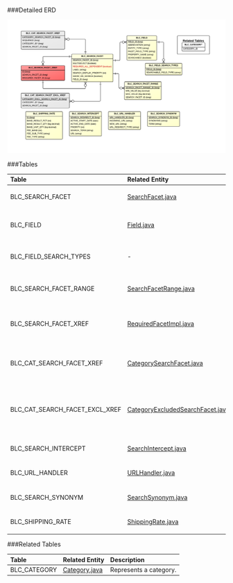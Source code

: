 

###Detailed ERD

[![Catalog Search Detail](images/dataModel/CatalogSearchDetailedERD.png)](images/dataModel/CatalogSearchDetailedERD.png)

###Tables

| Table               | Related Entity    | Description                                         |
|:--------------------|:------------------|:----------------------------------------------------|
|BLC_SEARCH_FACET     | [SearchFacet.java](http://javadoc.broadleafcommerce.org/current/framework/org/broadleafcommerce/core/search/domain/SearchFacet.html)          | Represents a search facet.   |
|BLC_FIELD            | [Field.java](http://javadoc.broadleafcommerce.org/current/framework/org/broadleafcommerce/core/search/domain/Field.html)          | Represents a field of a search facet.  |
|BLC_FIELD_SEARCH_TYPES | -        | Designates if the field will be searchable.  |
|BLC_SEARCH_FACET_RANGE | [SearchFacetRange.java](http://javadoc.broadleafcommerce.org/current/framework/org/broadleafcommerce/core/search/domain/SearchFacetRange.html)        | Designates a range for a search facet.  |
|BLC_SEARCH_FACET_XREF | [RequiredFacetImpl.java](http://javadoc.broadleafcommerce.org/current/framework/org/broadleafcommerce/core/search/domain/RequiredFacetImpl.html)       | Cross references required search facets.  |
|BLC_CAT_SEARCH_FACET_XREF   | [CategorySearchFacet.java](http://javadoc.broadleafcommerce.org/current/framework/org/broadleafcommerce/core/search/domain/CategorySearchFacet.html)   | Cross references the search facet with categories. |
|BLC_CAT_SEARCH_FACET_EXCL_XREF| [CategoryExcludedSearchFacet.java](http://javadoc.broadleafcommerce.org/current/framework/org/broadleafcommerce/core/search/domain/CategoryExcludedSearchFacet.html) | Cross references the search facet with categories to be excluded. |
|BLC_SEARCH_INTERCEPT | [SearchIntercept.java](http://javadoc.broadleafcommerce.org/current/framework/org/broadleafcommerce/core/search/domain/SearchIntercept.html)        | Represents the search redirect.  |
|BLC_URL_HANDLER    | [URLHandler.java](http://javadoc.broadleafcommerce.org/current/contentmanagement-module/org/broadleafcommerce/cms/url/domain/URLHandler.html)        | Represents the URL handler.  |
|BLC_SEARCH_SYNONYM   | [SearchSynonym.java](http://javadoc.broadleafcommerce.org/current/framework/org/broadleafcommerce/core/search/domain/SearchSynonym.html)        | Represents search synonym.  |
|BLC_SHIPPING_RATE    | [ShippingRate.java](http://javadoc.broadleafcommerce.org/current/framework/org/broadleafcommerce/core/pricing/domain/ShippingRate.html)         | Represents a shipping rate.  |


###Related Tables

| Table               | Related Entity    | Description                                         |
|:--------------------|:------------------|:----------------------------------------------------|
|BLC_CATEGORY         | [Category.java](http://javadoc.broadleafcommerce.org/current/framework/org/broadleafcommerce/core/catalog/domain/Category.html)          | Represents a category.  |